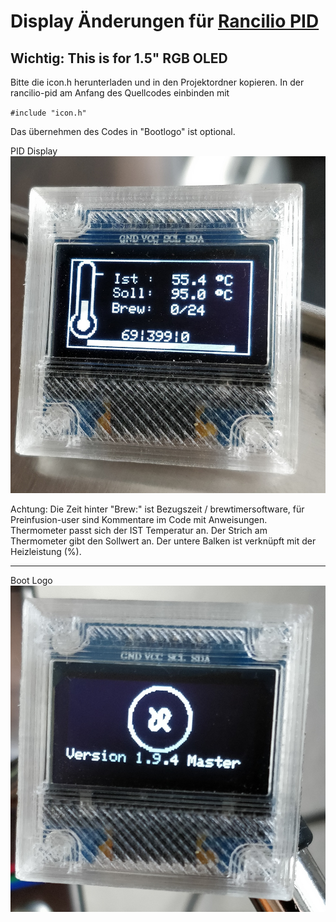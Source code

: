 # Display Änderungen für [Rancilio PID](https://github.com/rancilio-pid/ranciliopid "Rancilio PID")

## Wichtig:  This is for 1.5" RGB OLED

Bitte die icon.h herunterladen und in den Projektordner kopieren. In der rancilio-pid am Anfang des Quellcodes einbinden mit 

`#include "icon.h"` 

Das übernehmen des Codes in "Bootlogo" ist optional. 



PID Display
![Display Screen](https://raw.githubusercontent.com/cron1c/ranciliopid-display/master/IMG_20190812_131532__01.jpg)

Achtung: Die Zeit hinter "Brew:" ist Bezugszeit / brewtimersoftware, für Preinfusion-user sind Kommentare im Code mit Anweisungen.  
Thermometer passt sich der IST Temperatur an. Der Strich am Thermometer gibt den Sollwert an. 
Der untere Balken ist verknüpft mit der Heizleistung (%). 



------------



Boot Logo ![Boot logo](https://raw.githubusercontent.com/cron1c/ranciliopid-display/master/IMG_20190812_134335__01.jpg)

